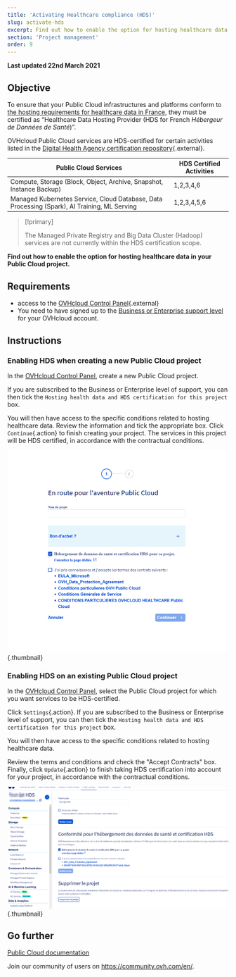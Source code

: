 ```yaml
---
title: 'Activating Healthcare compliance (HDS)'
slug: activate-hds
excerpt: Find out how to enable the option for hosting healthcare data on your Public Cloud project
section: 'Project management'
order: 9
---
```


**Last updated 22nd March 2021**

## Objective

To ensure that your Public Cloud infrastructures and platforms conform to [the hosting requirements for healthcare data in France](https://www.ovhcloud.com/en-gb/enterprise/certification-conformity/hds/), they must be certified as “Healthcare Data Hosting Provider (HDS for French *Hébergeur de Données de Santé*)”.

OVHcloud Public Cloud services are HDS-certified for certain activities listed in the [Digital Health Agency certification repository](https://esante.gouv.fr/labels-certifications/hds/certification-des-hebergeurs-de-donnees-de-sante){.external}.

|Public Cloud Services|HDS Certified Activities|
|---|---|
|Compute, Storage (Block, Object, Archive, Snapshot, Instance Backup)|1,2,3,4,6|
|Managed Kubernetes Service, Cloud Database, Data Processing (Spark), AI Training, ML Serving|1,2,3,4,5,6|

> [!primary]
>
> The Managed Private Registry and Big Data Cluster (Hadoop) services are not currently within the HDS certification scope.
>

**Find out how to enable the option for hosting healthcare data in your Public Cloud project.**

## Requirements

- access to the [OVHcloud Control Panel](https://www.ovh.com/auth/?action=gotomanager&from=https://www.ovh.co.uk/&ovhSubsidiary=GB){.external}
- You need to have signed up to the [Business or Enterprise support level](https://www.ovhcloud.com/en-gb/support-levels/) for your OVHcloud account.

## Instructions

### Enabling HDS when creating a new Public Cloud project

In the [OVHcloud Control Panel](https://www.ovh.com/auth/?action=gotomanager&from=https://www.ovh.co.uk/&ovhSubsidiary=GB), create a new Public Cloud project.

If you are subscribed to the Business or Enterprise level of support, you can then tick the `Hosting health data and HDS certification for this project` box.

You will then have access to the specific conditions related to hosting healthcare data. Review the information and tick the appropriate box. Click `Continue`{.action} to finish creating your project. The services in this project will be HDS certified, in accordance with the contractual conditions.

![activate HDS new project](images/hds-new-project.png){.thumbnail}

### Enabling HDS on an existing Public Cloud project

In the [OVHcloud Control Panel](https://www.ovh.com/auth/?action=gotomanager&from=https://www.ovh.co.uk/&ovhSubsidiary=GB), select the Public Cloud project for which you want services to be HDS-certified.

Click `Settings`{.action}. If you are subscribed to the Business or Enterprise level of support, you can then tick the `Hosting health data and HDS certification for this project` box.

You will then have access to the specific conditions related to hosting healthcare data.

Review the terms and conditions and check the "Accept Contracts" box. Finally, click `Update`{.action} to finish taking HDS certification into account for your project, in accordance with the contractual conditions.

![activate HDS existing project](images/hds-current-project.png){.thumbnail}

## Go further

[Public Cloud documentation](../)

Join our community of users on <https://community.ovh.com/en/>.
